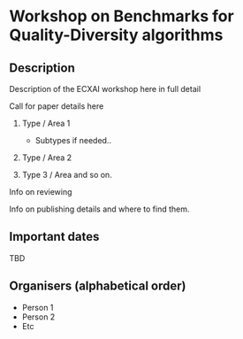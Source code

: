 # Workshop on Benchmarks for Quality-Diversity algorithms
## Description

Description of the ECXAI workshop here in full detail

Call for paper details here

1. Type / Area 1
	- Subtypes if needed..

2. Type / Area 2
   
3. Type 3 / Area and so on.

Info on reviewing

Info on publishing details and where to find them.

## Important dates
TBD

## Organisers (alphabetical order)
- Person 1
- Person 2
- Etc
